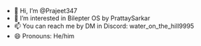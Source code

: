 - 👋 Hi, I’m @Prajeet347
- 👀 I’m interested in Bilepter OS by PrattaySarkar
- 📫 You can reach me by DM in Discord: water_on_the_hill9995
- 😄 Pronouns: He/him

<!---
Prajeet347/Prajeet347 is a ✨ special ✨ repository because its `README.md` (this file) appears on your GitHub profile.
You can click the Preview link to take a look at your changes.
--->
